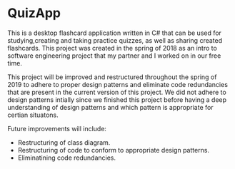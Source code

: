 # QuizApp

This is a desktop flashcard application written in C# that can be used for studying,creating and taking practice quizzes, as well as sharing created flashcards. This project was created in the spring of 2018 as an intro to software engineering project that my partner and I worked on in our free time. 

This project will be improved and restructured throughout the spring of 2019 to adhere to proper design patterns and eliminate code redundancies that are present in the current version of this project. We did not adhere to design patterns intially since we finished this project before having a deep understanding of design patterns and which pattern is appropriate for certian situatons.

Future improvements will include:
* Restructuring of class diagram.
* Restructuring of code to conform to appropriate design patterns.
* Eliminatining code redundancies.

